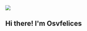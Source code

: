 <!-- Heading -->
<img src = "https://media-exp1.licdn.com/dms/image/C4E16AQGPUbnocVtNTw/profile-displaybackgroundimage-shrink_350_1400/0/1663936417272?e=1671667200&v=beta&t=UFbx3dMXuyw_M_MzdqK6ijwodl-YiZ9qScUv-dhe1Ac" width = auto> 
<h2> Hi there! I'm Osvfelices</h2>
<!-- Heading ENDS -->

<!---
osvfelices/osvfelices is a ✨ special ✨ repository because its `README.md` (this file) appears on your GitHub profile.
You can click the Preview link to take a look at your changes.
--->
